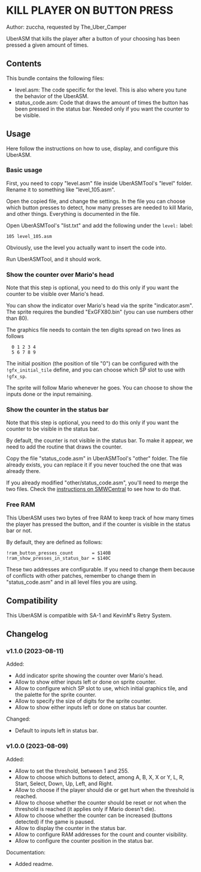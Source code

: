 # KILL PLAYER ON BUTTON PRESS

Author: zuccha, requested by The_Uber_Camper

UberASM that kills the player after a button of your choosing has been pressed a
given amount of times.

## Contents

This bundle contains the following files:

- level.asm: The code specific for the level. This is also where you tune the
  behavior of the UberASM.
- status_code.asm: Code that draws the amount of times the button has been
  pressed in the status bar. Needed only if you want the counter to be visible.

## Usage

Here follow the instructions on how to use, display, and configure this UberASM.

### Basic usage

First, you need to copy "level.asm" file inside UberASMTool's "level" folder.
Rename it to something like "level_105.asm".

Open the copied file, and change the settings. In the file you can choose which
button presses to detect, how many presses are needed to kill Mario, and other
things. Everything is documented in the file.

Open UberASMTool's "list.txt" and add the following under the `level:` label:

```
105 level_105.asm
```

Obviously, use the level you actually want to insert the code into.

Run UberASMTool, and it should work.

### Show the counter over Mario's head

Note that this step is optional, you need to do this only if you want the
counter to be visible over Mario's head.

You can show the indicator over Mario's head via the sprite "indicator.asm". The
sprite requires the bundled "ExGFX80.bin" (you can use numbers other than 80).

The graphics file needs to contain the ten digits spread on two lines as follows

```
  0 1 2 3 4
  5 6 7 8 9
```

The initial position (the position of tile "0") can be configured with the
`!gfx_initial_tile` define, and you can choose which SP slot to use with
`!gfx_sp`.

The sprite will follow Mario whenever he goes. You can choose to show the inputs
done or the input remaining.

### Show the counter in the status bar

Note that this step is optional, you need to do this only if you want the
counter to be visible in the status bar.

By default, the counter is not visible in the status bar. To make it appear, we
need to add the routine that draws the counter.

Copy the file "status_code.asm" in UberASMTool's "other" folder. The file
already exists, you can replace it if you never touched the one that was already
there.

If you already modified "other/status_code.asm", you'll need to merge the two
files. Check the
[instructions on SMWCentral](https://www.smwcentral.net/?p=faq&page=1515827-uberasm)
to see how to do that.

### Free RAM

This UberASM uses two bytes of free RAM to keep track of how many times the
player has pressed the button, and if the counter is visible in the status bar
or not.

By default, they are defined as follows:

```
!ram_button_presses_count       = $140B
!ram_show_presses_in_status_bar = $140C
```

These two addresses are configurable. If you need to change them because of
conflicts with other patches, remember to change them in "status_code.asm" and
in all level files you are using.

## Compatibility

This UberASM is compatible with SA-1 and KevinM's Retry System.

## Changelog

### v1.1.0 (2023-08-11)

Added:

- Add indicator sprite showing the counter over Mario's head.
- Allow to show either inputs left or done on sprite counter.
- Allow to configure which SP slot to use, which initial graphics tile, and the
  palette for the sprite counter.
- Allow to specify the size of digits for the sprite counter.
- Allow to show either inputs left or done on status bar counter.

Changed:

- Default to inputs left in status bar.

### v1.0.0 (2023-08-09)

Added:

- Allow to set the threshold, between 1 and 255.
- Allow to choose which buttons to detect, among A, B, X, X or Y, L, R, Start,
  Select, Down, Up, Left, and Right.
- Allow to choose if the player should die or get hurt when the threshold is
  reached.
- Allow to choose whether the counter should be reset or not when the threshold
  is reached (it applies only if Mario doesn't die).
- Allow to choose whether the counter can be increased (buttons detected) if the
  game is paused.
- Allow to display the counter in the status bar.
- Allow to configure RAM addresses for the count and counter visibility.
- Allow to configure the counter position in the status bar.

Documentation:

- Added readme.

